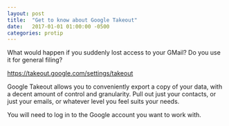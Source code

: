 ```yaml
---
layout: post
title:  "Get to know about Google Takeout"
date:   2017-01-01 01:00:00 -0500
categories: protip
---
```


What would happen if you suddenly lost access to your GMail? Do you use it for general filing?

<a href="https://takeout.google.com/settings/takeout">https://takeout.google.com/settings/takeout</a>

Google Takeout allows you to conveniently export a copy of your data, with a decent amount of control and granularity. Pull out just your contacts, or just your emails, or whatever level you feel suits your needs.

You will need to log in to the Google account you want to work with.

